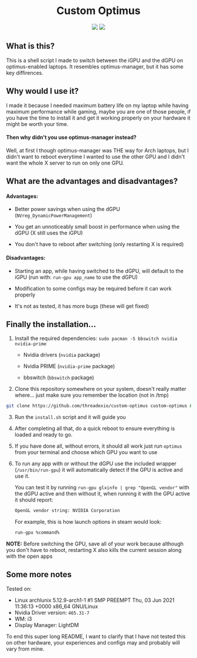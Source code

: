 <div align="center">

<h1>Custom Optimus</h1>
<img src="https://img.shields.io/github/license/threadexio/custom-optimus?style=for-the-badge"/>
<img src="https://img.shields.io/badge/NVIDIA-OPTIMUS-green?style=for-the-badge&logo=nvidia"/>

</div>

## What is this?

This is a shell script I made to switch between the iGPU and the dGPU on optimus-enabled laptops. It resembles optimus-manager, but it has some key diffirences.

## Why would I use it?

I made it because I needed maximum battery life on my laptop while having maximum performance while gaming, maybe you are one of those people, if you have the time to install it and get it working properly on your hardware it might be worth your time.

#### Then why didn't you use optimus-manager instead?

Well, at first I though optimus-manager was THE way for Arch laptops, but I didn't want to reboot everytime I wanted to use the other GPU and I didn't want the whole X server to run on only one GPU.

## What are the advantages and disadvantages?

#### Advantages:

-   Better power savings when using the dGPU (`NVreg_DynamicPowerManagement`)

-   You get an unnoticeably small boost in performance when using the dGPU (X still uses the iGPU)

-   You don't have to reboot after switching (only restarting X is required)

#### Disadvantages:

-   Starting an app, while having switched to the dGPU, will default to the iGPU (run with: `run-gpu app_name` to use the dGPU)

-   Modification to some configs may be required before it can work properly

-   It's not as tested, it has more bugs (these will get fixed)

## Finally the installation...

1. Install the required dependencies: `sudo pacman -S bbswitch nvidia nvidia-prime`

	-   Nvidia drivers (`nvidia` package)

	-   Nvidia PRIME (`nvidia-prime` package)

	-   bbswitch (`bbswitch` package)

2. Clone this repository somewhere on your system, doesn't really matter where... just make sure you remember the location (not in /tmp)

```bash
git clone https://github.com/threadexio/custom-optimus custom-optimus && cd custom-optimus
```

3. Run the `install.sh` script and it will guide you

4. After completing all that, do a quick reboot to ensure everything is loaded and ready to go.

5. If you have done all, without errors, it should all work just run `optimus` from your terminal and choose which GPU you want to use

6. To run any app with or without the dGPU use the included wrapper (`/usr/bin/run-gpu`) it will automatically detect if the GPU is active and use it.

	You can test it by running `run-gpu glxinfo | grep "OpenGL vendor"` with the dGPU active and then without it, when running it with the GPU active it should report:

	```bash
	OpenGL vendor string: NVIDIA Corporation
	```

	For example, this is how launch options in steam would look:
	```bash
	run-gpu %command%
	```

**NOTE:** Before switching the GPU, save all of your work because although you don't have to reboot, restarting X also kills the current session along with the open apps

## Some more notes

Tested on:

-   Linux archlunix 5.12.9-arch1-1 #1 SMP PREEMPT Thu, 03 Jun 2021 11:36:13 +0000 x86_64 GNU/Linux
-   Nvidia Driver version: `465.31-7`
-   WM: i3
-   Display Manager: LightDM

To end this super long README, I want to clarify that I have not tested this on other hardware, your experiences and configs may and probably will vary from mine.
